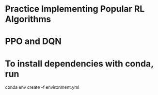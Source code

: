 # Practice Implementing Popular RL Algorithms
# PPO and DQN

# To install dependencies with conda, run
conda env create -f environment.yml
